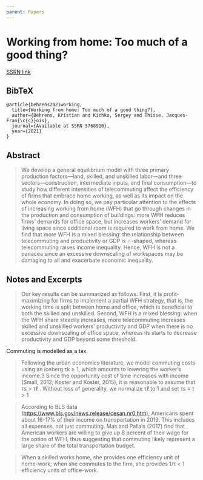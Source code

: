 ```yaml
---
parent: Papers
---
```


# Working from home: Too much of a good thing?

[SSRN link](https://papers.ssrn.com/sol3/papers.cfm?abstract_id=3768910)

## BibTeX
```
@article{behrens2021working,
  title={Working from home: Too much of a good thing?},
  author={Behrens, Kristian and Kichko, Sergey and Thisse, Jacques-Fran{\c{c}}ois},
  journal={Available at SSRN 3768910},
  year={2021}
}
```

## Abstract

> We develop a general equilibrium model with three primary production factors—land, skilled, and unskilled labor—and three sectors—construction, intermediate inputs, and final consumption—to study how different intensities of telecommuting affect the efficiency of firms that embrace home working, as well as its impact on the whole economy. In doing so, we pay particular attention to the effects of increasing working from home (WFH) that go through changes in the production and consumption of buildings: more WFH reduces firms’ demands for office space, but increases workers’ demand for living space since additional room is required to work from home. We find that more WFH is a mixed blessing: the relationship between telecommuting and productivity or GDP is ∩-shaped, whereas telecommuting raises income inequality. Hence, WFH is not a panacea since an excessive downscaling of workspaces may be damaging to all and exacerbate economic inequality.


## Notes and Excerpts

> Our key results can be summarized as follows. First, it is profit-maximizing for firms to
implement a partial WFH strategy, that is, the working time is split between home and office,
which is beneficial to both the skilled and unskilled. Second, WFH is a mixed blessing: when
the WFH share steadily increases, more telecommuting increases skilled and unskilled workers’
productivity and GDP when there is no excessive downscaling of office space, whereas its starts to
decrease productivity and GDP beyond some threshold.


Commuting is modelled as a tax.

> Following the
urban economics literature, we model commuting costs using an iceberg τk ≥ 1, which amounts to
lowering the worker’s income.3 Since the opportunity cost of time increases with income (Small,
2012; Koster and Koster, 2015), it is reasonable to assume that τs > τℓ
. Without loss of generality,
we normalize τℓ to 1 and set τs ≡ τ > 1

> According to BLS data (https://www.bls.gov/news.release/cesan.nr0.htm), Americans spent about 16-17% of
their income on transportation in 2019. This includes all expenses, not just commuting. Mas and Pallais (2017)
find that American workers are willing to give up 8 percent of their wage for the option of WFH, thus suggesting
that commuting likely represent a large share of the total transportation budget.

> When a skilled works home, she provides one efficiency unit of home-work; when she commutes
to the firm, she provides 1/τ < 1 efficiency units of office-work.